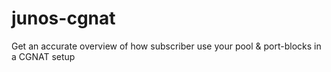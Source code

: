 # junos-cgnat
Get an accurate overview of how subscriber use your pool &amp; port-blocks in a CGNAT setup

